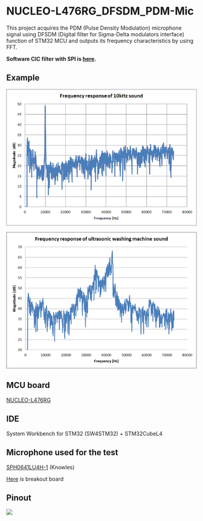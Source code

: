 # NUCLEO-L476RG_DFSDM_PDM-Mic
This project acquires the PDM (Pulse Density Modulation) microphone signal using DFSDM (Digital filter for Sigma-Delta modulators interface) function of STM32 MCU and outputs its frequency characteristics by using FFT.

**Software CIC filter with SPI is [here][dcadefb4].**

  [dcadefb4]: https://github.com/y2kblog/NUCLEO-F411RE_PDM_SoftwareCICfilter "NUCLEO-F411RE_PDM_SoftwareCICfilter"

## Example
![Frequency response of 10kHz sound](images/FrequencyResponse2.png)

![Frequency response of ultrasonic washing machine sound sound](images/FrequencyResponse1.png)


## MCU board
[NUCLEO-L476RG](http://www.st.com/en/evaluation-tools/nucleo-l476rg.html)


## IDE
System Workbench for STM32 (SW4STM32) + STM32CubeL4


## Microphone used for the test
[SPH0641LU4H-1](http://www.mouser.com/ProductDetail/Knowles/SPH0641LU4H-1/) (Knowles)

[Here](https://www.switch-science.com/catalog/3379/) is breakout board


## Pinout
<img src="https://github.com/y2kblog/NUCLEO-L476RG_DFSDM_PDM-Mic/blob/master/images/Pinout.png" width="600px">
